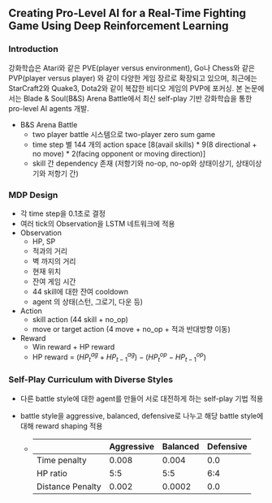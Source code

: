 ## Creating Pro-Level AI for a Real-Time Fighting Game Using Deep Reinforcement Learning

### Introduction

강화학습은 Atari와 같은 PVE(player versus environment), Go나 Chess와 같은 PVP(player versus player) 와 같이 다양한 게임 장르로 확장되고 있으며, 최근에는 StarCraft2와 Quake3, Dota2와 같이 복잡한 비디오 게임의 PVP에 포커싱.
본 논문에서는 Blade & Soul(B&S) Arena Battle에서 최신 self-play 기반 강화학습을 통한 pro-level AI agents 개발.

- B&S Arena Battle
  - two player battle 시스템으로 two-player zero sum game
  - time step 별 144 개의 action space [8(avail skills) * 9(8 directional + no move) * 2(facing opponent or moving direction)]
  - skill 간 dependency 존재 (저항기와 no-op, no-op와 상태이상기, 상태이상기와 저항기 간)

### MDP Design

- 각 time step을 0.1초로 결정
- 여러 tick의 Observation을 LSTM 네트워크에 적용
- Observation
  - HP, SP
  - 적과의 거리
  - 벽 까지의 거리
  - 현재 위치
  - 잔여 게임 시간
  - 44 skill에 대한 잔여 cooldown
  - agent 의 상태(스턴, 그로기, 다운 등)
- Action
  - skill action (44 skill + no_op)
  - move or target action (4 move + no_op + 적과 반대방향 이동)
- Reward
  - Win reward + HP reward
  - HP reward = $(HP^{ag}_t + HP^{ag}_{t-1}) - (HP^{op}_t - HP^{op}_{t-1})$

### Self-Play Curriculum with Diverse Styles

- 다른 battle style에 대한 agent를 만들어 서로 대전하게 하는 self-play 기법 적용

- battle style을 aggressive, balanced, defensive로 나누고 해당 battle style에 대해 reward shaping 적용

  - |                  | Aggressive | Balanced | Defensive |
    | ---------------- | ---------- | -------- | --------- |
    | Time penalty     | 0.008      | 0.004    | 0.0       |
    | HP ratio         | 5:5        | 5:5      | 6:4       |
    | Distance Penalty | 0.002      | 0.0002   | 0.0       |

    ​